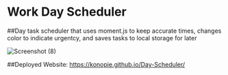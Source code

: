 # Work Day Scheduler

##Day task scheduler that uses moment.js to keep accurate times, changes color to indicate urgentcy, and saves tasks to local storage for later

![Screenshot (8)](https://user-images.githubusercontent.com/99047158/172077175-9463d410-f45b-4666-9097-75499c3ec6f0.png)

##Deployed Website: https://konopie.github.io/Day-Scheduler/
